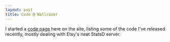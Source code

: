 ```yaml
---
layout: post
title: Code @ Wallrazer
---
```


I started a [code page](/code.html) here on the site, listing some of the code I've released recently, mostly dealing with Etsy's neat StatsD server.